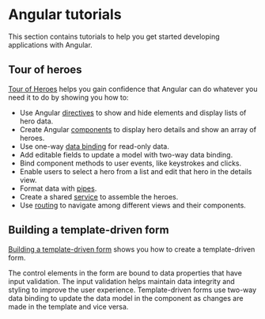 # Angular tutorials

This section contains tutorials to help you get started developing applications with Angular.

## Tour of heroes

[Tour of Heroes](tutorial/tour-of-heroes) helps you gain confidence that Angular can do whatever you need it to do by showing you how to:

*   Use Angular [directives](guide/glossary#directive "Directives definition") to show and hide elements and display lists of hero data.
*   Create Angular [components](guide/glossary#component "Components definition") to display hero details and show an array of heroes.
*   Use one-way [data binding](guide/glossary#data-binding "Data binding definition") for read-only data.
*   Add editable fields to update a model with two-way data binding.
*   Bind component methods to user events, like keystrokes and clicks.
*   Enable users to select a hero from a list and edit that hero in the details view.
*   Format data with [pipes](guide/glossary#pipe "Pipe definition").
*   Create a shared [service](guide/glossary#service "Service definition") to assemble the heroes.
*   Use [routing](guide/glossary#router "Router definition") to navigate among different views and their components.

## Building a template-driven form

[Building a template-driven form](guide/forms) shows you how to create a template-driven form.

The control elements in the form are bound to data properties that have input validation. The input validation helps maintain data integrity and styling to improve the user experience.
Template-driven forms use two-way data binding to update the data model in the component as changes are made in the template and vice versa.